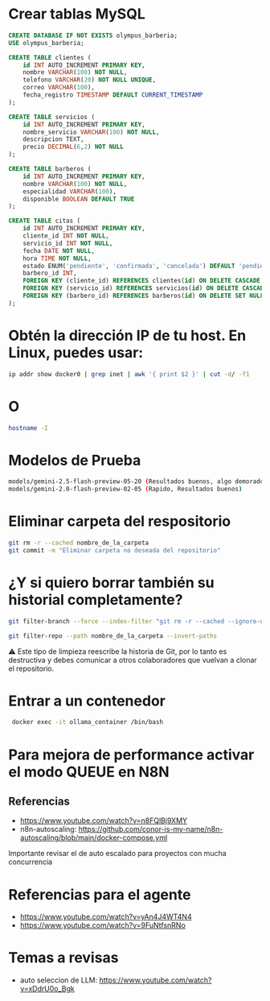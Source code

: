 # Crear tablas MySQL

```SQL
CREATE DATABASE IF NOT EXISTS olympus_barberia;
USE olympus_barberia;

CREATE TABLE clientes (
    id INT AUTO_INCREMENT PRIMARY KEY,
    nombre VARCHAR(100) NOT NULL,
    telefono VARCHAR(20) NOT NULL UNIQUE,
    correo VARCHAR(100),
    fecha_registro TIMESTAMP DEFAULT CURRENT_TIMESTAMP
);

CREATE TABLE servicios (
    id INT AUTO_INCREMENT PRIMARY KEY,
    nombre_servicio VARCHAR(100) NOT NULL,
    descripcion TEXT,
    precio DECIMAL(6,2) NOT NULL
);

CREATE TABLE barberos (
    id INT AUTO_INCREMENT PRIMARY KEY,
    nombre VARCHAR(100) NOT NULL,
    especialidad VARCHAR(100),
    disponible BOOLEAN DEFAULT TRUE
);

CREATE TABLE citas (
    id INT AUTO_INCREMENT PRIMARY KEY,
    cliente_id INT NOT NULL,
    servicio_id INT NOT NULL,
    fecha DATE NOT NULL,
    hora TIME NOT NULL,
    estado ENUM('pendiente', 'confirmada', 'cancelada') DEFAULT 'pendiente',
    barbero_id INT,
    FOREIGN KEY (cliente_id) REFERENCES clientes(id) ON DELETE CASCADE,
    FOREIGN KEY (servicio_id) REFERENCES servicios(id) ON DELETE CASCADE,
    FOREIGN KEY (barbero_id) REFERENCES barberos(id) ON DELETE SET NULL
);
```
# Obtén la dirección IP de tu host. En Linux, puedes usar:

```bash
ip addr show docker0 | grep inet | awk '{ print $2 }' | cut -d/ -f1
```

# O

```bash
hostname -I
```

# Modelos de Prueba

```bash
models/gemini-2.5-flash-preview-05-20 (Resultados buenos, algo demorado)
models/gemini-2.0-flash-preview-02-05 (Rapido, Resultados buenos)
```

# Eliminar carpeta del respositorio

```bash
git rm -r --cached nombre_de_la_carpeta
git commit -m "Eliminar carpeta no deseada del repositorio"
```

# ¿Y si quiero borrar también su historial completamente?

```bash
git filter-branch --force --index-filter "git rm -r --cached --ignore-unmatch nombre_de_la_carpeta" --prune-empty --tag-name-filter cat -- --all

git filter-repo --path nombre_de_la_carpeta --invert-paths
```

⚠️ Este tipo de limpieza reescribe la historia de Git, por lo tanto es destructiva y debes comunicar a otros colaboradores que vuelvan a clonar el repositorio.

# Entrar a un contenedor

```bash
 docker exec -it ollama_container /bin/bash
```
# Para mejora de performance activar el modo QUEUE en N8N
## Referencias

- https://www.youtube.com/watch?v=n8FQlBj9XMY
- n8n-autoscaling: https://github.com/conor-is-my-name/n8n-autoscaling/blob/main/docker-compose.yml

Importante revisar el de auto escalado para proyectos con mucha concurrencia

# Referencias para el agente

- https://www.youtube.com/watch?v=yAn4J4WT4N4
- https://www.youtube.com/watch?v=9FuNtfsnRNo

# Temas a revisas

- auto seleccion de LLM: https://www.youtube.com/watch?v=xDdrU0o_Bgk
